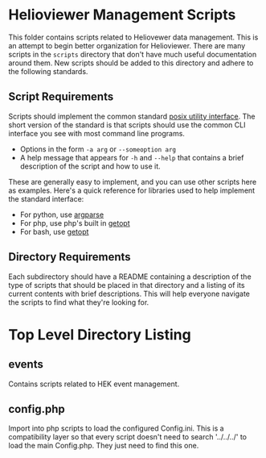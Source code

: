 # Helioviewer Management Scripts
This folder contains scripts related to Heliovewer data management.
This is an attempt to begin better organization for Helioviewer.
There are many scripts in the `scripts` directory that don't have
much useful documentation around them. New scripts should be
added to this directory and adhere to the following standards.

## Script Requirements
Scripts should implement the common standard
[posix utility interface](https://pubs.opengroup.org/onlinepubs/9699919799/basedefs/V1_chap12.html).
The short version of the standard is that scripts should use the common
CLI interface you see with most command line programs.
- Options in the form `-a arg` or `--someoption arg`
- A help message that appears for `-h` and `--help` that contains
  a brief description of the script and how to use it.

These are generally easy to implement, and you can use other scripts
here as examples. Here's a quick reference for libraries used to help
implement the standard interface:
- For python, use [argparse](https://docs.python.org/3/library/argparse.html)
- For php, use php's built in [getopt](https://www.php.net/manual/en/function.getopt.php)
- For bash, use [getopt](https://www.man7.org/linux/man-pages/man1/getopt.1.html)

## Directory Requirements
Each subdirectory should have a README containing a description
of the type of scripts that should be placed in that directory and
a listing of its current contents with brief descriptions.
This will help everyone navigate the scripts to find what they're looking
for.

# Top Level Directory Listing
## events
Contains scripts related to HEK event management.

## config.php
Import into php scripts to load the configured Config.ini.
This is a compatibility layer so that every script doesn't need to
search '../../../' to load the main Config.php. They just need
to find this one.

